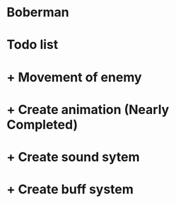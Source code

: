 # Boberman
# Todo list
# + Movement of enemy
# + Create animation (Nearly Completed)
# + Create sound sytem
# + Create buff system